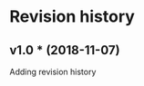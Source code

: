 Revision history
====================



v1.0 * (2018-11-07)
---------------------------

Adding revision history

